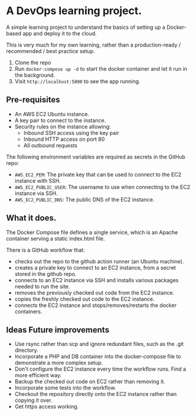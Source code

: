 # A DevOps learning project.

A simple learning project to understand the basics of setting up a Docker-based
app and deploy it to the cloud.

This is very much for my own learning, rather than a production-ready /
recommended / best practice setup.

1. Clone the repo
2. Run `docker-compose up -d` to start the docker container and let it run in the background.
3. Visit `http://localhost:5000` to see the app running.

## Pre-requisites

- An AWS EC2 Ubuntu instance.
- A key pair to connect to the instance.
- Security rules on the instance allowing:
  - Inbound SSH access using the key pair
  - Inbound HTTP access on port 80
  - All outbound requests

The following environment variables are required as secrets in the GitHub repo:

- `AWS_EC2_PEM`: The private key that can be used to connect to the EC2 instance with SSH.
- `AWS_EC2_PUBLIC_USER`: The username to use when connecting to the EC2 instance via SSH.
- `AWS_EC2_PUBLIC_DNS`: The public DNS of the EC2 instance.

## What it does.

The Docker Compose file defines a single service, which is an Apache container
serving a static index.html file.

There is a GitHub workflow that:
- checks out the repo to the github action runner (an Ubuntu machine).
- creates a private key to connect to an EC2 instance, from a secret stored in the github repo.
- connects to an EC2 instance via SSH and installs various packages needed to run the site.
- removes the previously checked out code from the EC2 instance.
- copies the freshly checked out code to the EC2 instance.
- connects the EC2 instance and stops/removes/restarts the docker containers.

## Ideas Future improvements
- Use rsync rather than scp and ignore redundant files, such as the .git directory.
- Incorporate a PHP and DB container into the docker-compose file to demonstrate a more complex setup.
- Don't configure the EC2 instance every time the workflow runs. Find a more efficient way.
- Backup the checked out code on EC2 rather than removing it.
- Incorporate some tests into the workflow.
- Checkout the repository directly onto the EC2 instance rather than copying it over.
- Get https access working.

